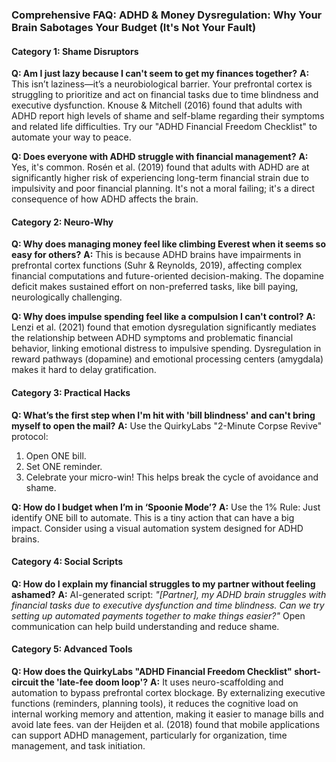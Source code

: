 ### **Comprehensive FAQ: ADHD & Money Dysregulation: Why Your Brain Sabotages Your Budget (It's Not Your Fault)**

#### **Category 1: Shame Disruptors**

**Q: Am I just lazy because I can't seem to get my finances together?**
**A:** This isn’t laziness—it’s a neurobiological barrier. Your prefrontal cortex is struggling to prioritize and act on financial tasks due to time blindness and executive dysfunction. Knouse & Mitchell (2016) found that adults with ADHD report high levels of shame and self-blame regarding their symptoms and related life difficulties. Try our "ADHD Financial Freedom Checklist" to automate your way to peace.

**Q: Does everyone with ADHD struggle with financial management?**
**A:** Yes, it's common. Rosén et al. (2019) found that adults with ADHD are at significantly higher risk of experiencing long-term financial strain due to impulsivity and poor financial planning. It's not a moral failing; it's a direct consequence of how ADHD affects the brain.

#### **Category 2: Neuro-Why**

**Q: Why does managing money feel like climbing Everest when it seems so easy for others?**
**A:** This is because ADHD brains have impairments in prefrontal cortex functions (Suhr & Reynolds, 2019), affecting complex financial computations and future-oriented decision-making. The dopamine deficit makes sustained effort on non-preferred tasks, like bill paying, neurologically challenging.

**Q: Why does impulse spending feel like a compulsion I can't control?**
**A:** Lenzi et al. (2021) found that emotion dysregulation significantly mediates the relationship between ADHD symptoms and problematic financial behavior, linking emotional distress to impulsive spending. Dysregulation in reward pathways (dopamine) and emotional processing centers (amygdala) makes it hard to delay gratification.

#### **Category 3: Practical Hacks**

**Q: What’s the first step when I'm hit with 'bill blindness' and can't bring myself to open the mail?**
**A:** Use the QuirkyLabs "2-Minute Corpse Revive" protocol:
1. Open ONE bill.
2. Set ONE reminder.
3. Celebrate your micro-win! This helps break the cycle of avoidance and shame.

**Q: How do I budget when I’m in ‘Spoonie Mode’?**
**A:** Use the 1% Rule: Just identify ONE bill to automate. This is a tiny action that can have a big impact. Consider using a visual automation system designed for ADHD brains.

#### **Category 4: Social Scripts**

**Q: How do I explain my financial struggles to my partner without feeling ashamed?**
**A:** AI-generated script: *"[Partner], my ADHD brain struggles with financial tasks due to executive dysfunction and time blindness. Can we try setting up automated payments together to make things easier?"* Open communication can help build understanding and reduce shame.

#### **Category 5: Advanced Tools**

**Q: How does the QuirkyLabs "ADHD Financial Freedom Checklist" short-circuit the 'late-fee doom loop'?**
**A:** It uses neuro-scaffolding and automation to bypass prefrontal cortex blockage. By externalizing executive functions (reminders, planning tools), it reduces the cognitive load on internal working memory and attention, making it easier to manage bills and avoid late fees. van der Heijden et al. (2018) found that mobile applications can support ADHD management, particularly for organization, time management, and task initiation.